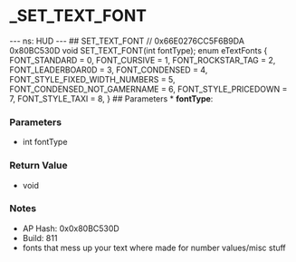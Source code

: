 # _SET_TEXT_FONT

--- ns: HUD --- ## SET_TEXT_FONT  // 0x66E0276CC5F6B9DA 0x80BC530D void SET_TEXT_FONT(int fontType);  enum eTextFonts { FONT_STANDARD = 0, FONT_CURSIVE = 1, FONT_ROCKSTAR_TAG = 2, FONT_LEADERBOAR0D = 3, FONT_CONDENSED = 4, FONT_STYLE_FIXED_WIDTH_NUMBERS = 5, FONT_CONDENSED_NOT_GAMERNAME = 6, FONT_STYLE_PRICEDOWN = 7, FONT_STYLE_TAXI = 8, }  ## Parameters * **fontType**:

### Parameters
* int fontType

### Return Value
* void

### Notes
* AP Hash: 0x0x80BC530D
* Build: 811
* fonts that mess up your text where made for number values/misc stuff

